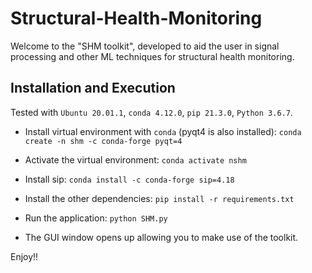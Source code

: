 # Structural-Health-Monitoring

Welcome to the "SHM toolkit", developed to aid the user in signal processing and other ML techniques for structural health monitoring.

## Installation and Execution

Tested with `Ubuntu 20.01.1`, `conda 4.12.0`, `pip 21.3.0`, `Python 3.6.7`.

- Install virtual environment with `conda` (pyqt4 is also installed): `conda create -n shm -c conda-forge pyqt=4`

- Activate the virtual environment:
`conda activate nshm`
- Install sip: `conda install -c conda-forge sip=4.18`
- Install the other dependencies: `pip install -r requirements.txt`
- Run the application: `python SHM.py`

- The GUI window opens up allowing you to make use of the toolkit.

Enjoy!!
